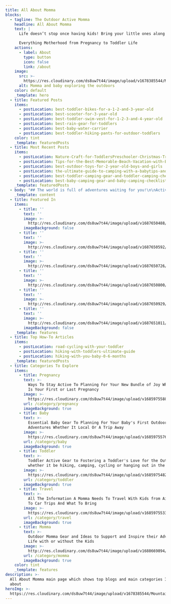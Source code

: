```yaml
---
title: All About Momma
blocks:
  - tagline: The Outdoor Active Momma
    headline: All About Momma
    text: |
      Life doesn’t stop once having kids! Bring your little ones along!

      Everything Motherhood from Pregnancy to Toddler Life
    actions:
      - label: About
        type: button
        icon: false
        link: /about
    image:
      src: >-
        https://res.cloudinary.com/ds8uw7t44/image/upload/v1678385544/Mountains-Momma-cover-with-Lucas_iy5es6.webp
      alt: Momma and baby exploring the outdoors
    color: default
    _template: hero
  - title: Featured Posts
    items:
      - postLocation: best-toddler-bikes-for-a-1-2-and-3-year-old
      - postLocation: best-scooter-for-3-year-old
      - postLocation: best-toddler-swim-vest-for-1-2-3-and-4-year-old
      - postLocation: best-rain-gear-for-toddlers
      - postLocation: best-baby-water-carrier
      - postLocation: best-toddler-hiking-pants-for-outdoor-toddlers
    color: tint
    _template: featuredPosts
  - title: Most Recent Posts
    items:
      - postLocation: Nature-Craft-for-ToddlersPreschooler-Christmas-Tree-Ornament
      - postLocation: Tips-for-the-Best-Memorable-Beach-Vacation-with-Baby
      - postLocation: best-outdoor-toys-for-2-year-old-boys-and-girls
      - postLocation: the-ultimate-guide-to-camping-with-a-babytips-and-essentials
      - postLocation: best-toddler-camping-gear-and-toddler-camping-checklist
      - postLocation: best-baby-camping-gear-and-baby-camping-checklist
    _template: featuredPosts
  - body: "## The world is full of adventures waiting for you!\n\nActive lifestyles don’t have to stop once you get pregnant and have kids. Your type of adventures might change a bit, but I am here to help you navigate an active momma lifestyle.\_\n\nI am a momma of two boys and girl, I had 3 kids in 4 years. I am here to inspire you to stay active during the different phases of your mom life, as well as grow the love of the outdoors to your kids.\_\n\nThe best way to keep an outdoor active lifestyle is to incorporate your kids from a young age. Then, as your kids grow you can continue your love of the outdoors together!\n\nSome of my favorite things to do with my kids is to\_Hike\_and\_Cycle\_with my kids. But when stuck at home you can find us all\_outside exploring!\n"
    _template: content
  - title: Featured In
    items:
      - title: ''
        text: ''
        image: >-
          http://res.cloudinary.com/ds8uw7t44/image/upload/v1687650488/forbes_icon_oqubol.png
        imageBackground: false
      - title: ''
        text: ''
        image: >-
          http://res.cloudinary.com/ds8uw7t44/image/upload/v1687650592/care_com_utoqkk.png
      - title: ''
        text: ''
        image: >-
          http://res.cloudinary.com/ds8uw7t44/image/upload/v1687650726/visit_bucks_county_icon_l1xpyk.jpg
      - title: ''
        text: ''
        image: >-
          http://res.cloudinary.com/ds8uw7t44/image/upload/v1687650800/BABY-CAN-TRAVEL-LOGO-1_zm4hgr.webp
      - title: ''
        text: ''
        image: >-
          http://res.cloudinary.com/ds8uw7t44/image/upload/v1687650929/momjunction_icon_eukth9.webp
      - title: ''
        text: ''
        image: >-
          http://res.cloudinary.com/ds8uw7t44/image/upload/v1687651011/lifney-1_lkk5yl.png
        imageBackground: false
    _template: features
  - title: Top How-To Articles
    items:
      - postLocation: road-cycling-with-your-toddler
      - postLocation: hiking-with-toddlers-ultimate-guide
      - postLocation: hiking-with-you-baby-0-6-months
    _template: featuredPosts
  - title: Categories To Explore
    items:
      - title: Pregnancy
        text: >-
          Ways To Stay Active To Planning For Your New Bundle of Joy Whether It
          Is Your First or Last Pregnancy
        image: >-
          https://res.cloudinary.com/ds8uw7t44/image/upload/v1685975588/hiking-while-pregnant-hiking-pants.jpg
        url: /category/pregnancy
        imageBackground: true
      - title: Baby
        text: >-
          Essential Baby Gear To Planning For Your Baby's First Outdoor
          Adventures Whether It Local Or A Trip Away
        image: >-
          https://res.cloudinary.com/ds8uw7t44/image/upload/v1685975576/camping-with-a-baby-have-fun.jpg
        url: /category/baby
        imageBackground: true
      - title: Toddler
        text: >-
          Toddler Active Gear to Fostering a Toddler's Love for the Outdoors
          whether it be hiking, camping, cycling or hanging out in the backyard
        image: >-
          https://res.cloudinary.com/ds8uw7t44/image/upload/v1685975482/columbia-fleece-toddler-jacket.jpg
        url: /category/toddler
        imageBackground: true
      - title: Travel
        text: >-
          All The Information A Momma Needs To Travel With Kids from Airplanes
          To Car Trips And What To Bring
        image: >-
          https://res.cloudinary.com/ds8uw7t44/image/upload/v1685975533/3-year-old-on-airplane.jpg
        url: /category/travel
        imageBackground: true
      - title: Momma
        text: >-
          Outdoor Momma Gear and Ideas to Support and Inspire their Adventurous
          Life with or without the Kids
        image: >-
          http://res.cloudinary.com/ds8uw7t44/image/upload/v1688669894/momma_categorie_card_tcyomn.jpg
        url: /category/momma
        imageBackground: true
    color: tint
    _template: features
description: >-
  All About Momma main page which shows top blogs and main categories I talk
  about
heroImg: >-
  https://res.cloudinary.com/ds8uw7t44/image/upload/v1678385544/Mountains-Momma-cover-with-Lucas_iy5es6.webp
---
```
























